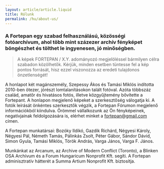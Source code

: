 ```yaml
---
layout: article/article.liquid
title: Rólunk
permalink: /hu/about-us/
---
```


### A Fortepan egy szabad felhasználású, közösségi fotóarchívum, ahol több mint százezer archív fényképet böngészhet és tölthet le ingyenesen, jó minőségben.

> A képek FORTEPAN / X.Y. adományozó megjelöléssel bármilyen célra szabadon közölhetők. Kérjük, minden esetben tüntesse fel a kép pontos forrását, hisz ezzel viszonozza az eredeti tulajdonos önzetlenségét!

A honlapot két magánszemély, Szepessy Ákos és Tamási Miklós indította 2010-ben ötezer, jórészt lomtalanításokon talált fotóval. Azóta többszáz család, amatőr és hivatásos fotós, illetve közgyűjtemény bővítette a Fortepant. A honlapon megjelenő képeket a szerkesztőség válogatja ki. A fotók leírását önkéntes szerkesztők végzik, a Fortepan Fórumon megjelenő információkból kiindulva. Örömmel vállalkozunk az Ön fényképeinek, negatívjainak feldolgozására is, elérhet minket a [fortepan@gmail.com](mailto:fortepan@gmail.com) címen.

A Fortepan munkatársai: Bozóky Ildikó, Gazdik Richárd, Négyesi Károly, Négyesi Pál, Németh Tamás, Pálinkás Zsolt, Péter Gábor, Sándor Dávid, Simon Gyula, Tamási Miklós, Török András, Varga János, Varga F. János.

Munkánkat az Arcanum, az Archive of Modern Conflict (Toronto), a Blinken OSA Archívum és a Forum Hungaricum Nonprofit Kft. segíti. A Fortepan adminisztratív hátterét a Summa Artium Nonprofit Kft. biztosítja.
